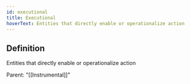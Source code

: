```yaml
---
id: executional
title: Executional
hoverText: Entities that directly enable or operationalize action
---
```

## Definition
Entities that directly enable or operationalize action

Parent: "[[Instrumental]]"